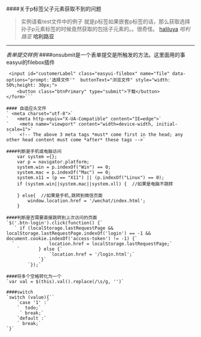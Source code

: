 ####关于p标签父子元素获取不到的问题
>实例请看test文件中的例子  就是p标签如果嵌套p标签的话，那么获取选择孙子p元素标签的时候竟然获取的包括子元素的。。很奇怪。
[haliluya](http://www.baidu.com)
*哈利路亚*
**哈利路亚**
******
*表单提交样例*
####onsubmit是一个表单提交是所触发的方法。这里面用的事easyui的filebox插件
```<form style="margin-top: 15px;" action="/v1/api/waybill/exporter/customer-lable-offline.excel" 	method="post" enctype="multipart/form-data" onsubmit="return checksubmit()">
 <input id="customerLabel" class="easyui-filebox" name="file" data-options="prompt:'选择文件'" 	buttonText="浏览文件" style="width: 50%;height: 30px;">
	<button class="btnPrimary" type="submit">下载</button>
</form>```

#### 自适应头文件
` <meta charset="utf-8">`
`   <meta http-equiv="X-UA-Compatible" content="IE=edge">`
`    <meta name="viewport" content="width=device-width, initial-scale=1">`
 `   <!-- The above 3 meta tags *must* come first in the head; any other head content must come *after* these tags -->`
 
####判断是手机或电脑访问
	var system ={};  
    var p = navigator.platform;       
    system.win = p.indexOf("Win") == 0;  
    system.mac = p.indexOf("Mac") == 0;  
    system.x11 = (p == "X11") || (p.indexOf("Linux") == 0);     
    if (system.win||system.mac||system.xll) {  //如果是电脑不跳转
         
    } else{  //如果是手机,跳转到微信页面
        window.location.href = '/wechat/index.html';  
    }
    
####判断是否需要直接跳转到上次访问的页面
`$('.btn-login').click(function() {`
   ` if (localStorage.lastRequestPage && localStorage.lastRequestPage.indexOf('login') == -1 && 		document.cookie.indexOf('access-token') != -1) {`
  `  			location.href = localStorage.lastRequestPage;`
    `		} else {`
    			`location.href = '/login.html';`
    		`}`
    	`});`
   
####将多个空格转化为一个
`var val = $(this).val().replace(/\s/g, '')`

####switch
`switch (value){``
	`case '1' :`
	`  todo;`
	 ` break;`
	`default :`
	` break;` 
`}`